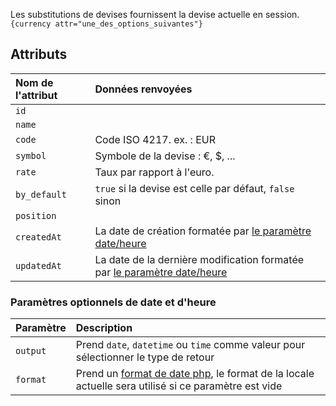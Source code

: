 Les substitutions de devises fournissent la devise actuelle en session.
`{currency attr="une_des_options_suivantes"}`

## Attributs

| Nom de l'attribut | Données renvoyées                                                                                                      |
|:------------------|:-----------------------------------------------------------------------------------------------------------------------|
| `id`              |                                                                                                                        |
| `name`            |                                                                                                                        |
| `code`            | Code ISO 4217. ex. : EUR                                                                                               |
| ` symbol `        | Symbole de la devise : €, $, ...                                                                                       |
| ` rate `          | Taux par rapport à l'euro.                                                                                             |
| ` by_default `    | `true`  si la devise est celle par défaut, `false` sinon                                                               |
| ` position `      |                                                                                                                        |
| ` createdAt `     | La date de création formatée par  [le paramètre date/heure ](#paramètres-optionnels-de-date-et-dheure)                 |
| ` updatedAt `     | La date de la dernière modification formatée par  [le paramètre date/heure ](#paramètres-optionnels-de-date-et-dheure) |

### Paramètres optionnels de date et d'heure
| Paramètre | Description                                                                                                                                              |
|:----------|:---------------------------------------------------------------------------------------------------------------------------------------------------------|
| `output`  | Prend `date`, `datetime` ou `time` comme valeur pour sélectionner le type de retour                                                                      |
| `format`  | Prend un [format de date php](https://www.php.net/manual/fr/datetime.format.php),  le format de la locale actuelle sera utilisé si ce paramètre est vide |
